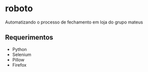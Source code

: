# roboto
Automatizando o processo de fechamento em loja do grupo mateus

## Requerimentos
- Python
- Selenium
- Pillow
- Firefox
